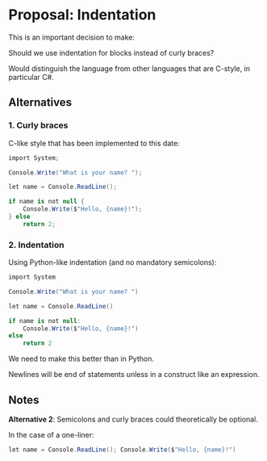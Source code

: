 # Proposal: Indentation

This is an important decision to make:

Should we use indentation for blocks instead of curly braces?

Would distinguish the language from other languages that are C-style, in particular C#.

## Alternatives

### 1. Curly braces

C-like style that has been implemented to this date:

```csharp
import System;

Console.Write("What is your name? ");

let name = Console.ReadLine();

if name is not null {
    Console.Write($"Hello, {name}!");
} else
    return 2;
```

### 2. Indentation

Using Python-like indentation (and no mandatory semicolons):

```csharp
import System

Console.Write("What is your name? ")

let name = Console.ReadLine()

if name is not null:
    Console.Write($"Hello, {name}!")
else
    return 2
```

We need to make this better than in Python. 

Newlines will be end of statements unless in a construct like an expression.

## Notes

**Alternative 2**: Semicolons and curly braces could theoretically be optional.

In the case of a one-liner:

```csharp
let name = Console.ReadLine(); Console.Write($"Hello, {name}!")
```